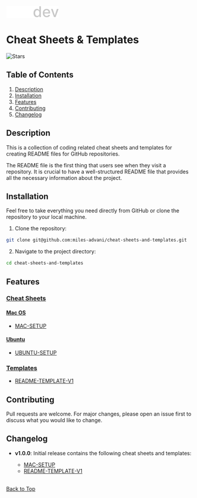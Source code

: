 [![Logo](https://github.com/miles-advani/cheat-sheets-and-templates/blob/main/assets/logos/ma-dev-logo.svg)](https://www.miles-advani.com/)

# Cheat Sheets & Templates

<!-- Badges=============================== -->

![Stars](https://img.shields.io/github/stars/miles-advani/repo-readme-boilerplate?style=social)

## Table of Contents

1. [Description](#description)
2. [Installation](#installation)
3. [Features](#features)
4. [Contributing](#contributing)
5. [Changelog](#changelog)

## Description

This is a collection of coding related cheat sheets and templates for creating README files for GitHub repositories.

The README file is the first thing that users see when they visit a repository. It is crucial to have a well-structured README file that provides all the necessary information about the project.

## Installation

Feel free to take everything you need directly from GitHub or clone the repository to your local machine.

1. Clone the repository:

```bash
git clone git@github.com:miles-advani/cheat-sheets-and-templates.git
```

2. Navigate to the project directory:

```bash
cd cheat-sheets-and-templates
```

## Features

### [Cheat Sheets](https://github.com/miles-advani/cheat-sheets-and-templates/tree/main/cheat-sheets)

#### [Mac OS](https://github.com/miles-advani/cheat-sheets-and-templates/tree/main/cheat-sheets/mac-os)

- [MAC-SETUP](https://github.com/miles-advani/cheat-sheets-and-templates/blob/main/cheat-sheets/mac-os/MAC-SETUP.md)

#### [Ubuntu](https://github.com/miles-advani/cheat-sheets-and-templates/tree/main/cheat-sheets/ubuntu)

- [UBUNTU-SETUP](https://github.com/miles-advani/cheat-sheets-and-templates/blob/main/cheat-sheets/ubuntu/UBUNTU-SETUP.md)

### [Templates](https://github.com/miles-advani/cheat-sheets-and-templates/tree/main/templates)

- [README-TEMPLATE-V1](https://github.com/miles-advani/cheat-sheets-and-templates/blob/main/templates/README-TEMPLATE-V1.md)

## Contributing

Pull requests are welcome. For major changes, please open an issue first
to discuss what you would like to change.

## Changelog

- **v1.0.0**: Initial release contains the following cheat sheets and templates:

  - [MAC-SETUP](https://github.com/miles-advani/cheat-sheets-and-templates/blob/main/cheat-sheets/mac-os/MAC-SETUP.md)
  - [README-TEMPLATE-V1](https://github.com/miles-advani/cheat-sheets-and-templates/blob/main/templates/README-TEMPLATE-V1.md)

  <BR>

[Back to Top](#cheat-sheets--templates)
